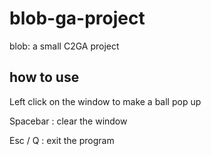 # blob-ga-project
blob: a small C2GA project

## how to use
Left click on the window to make a ball pop up

Spacebar : clear the window

Esc / Q : exit the program
